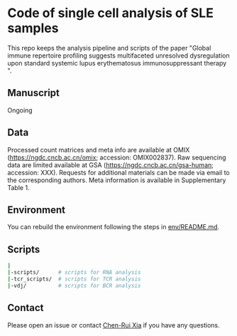 # Code of single cell analysis of SLE samples

This repo keeps the analysis pipeline and scripts of the paper "Global immune repertoire profiling suggests multifaceted unresolved dysregulation upon standard systemic lupus erythematosus immunosuppressant therapy ".

## Manuscript
Ongoing

## Data
Processed count matrices and meta info are available at OMIX (https://ngdc.cncb.ac.cn/omix; accession: OMIX002837). Raw sequencing data are limited available at GSA (https://ngdc.cncb.ac.cn/gsa-human; accession: XXX). Requests for additional materials can be made via email to the corresponding authors. Meta information is available in Supplementary Table 1.

## Environment
You can rebuild the environment following the steps in [env/README.md](env/README.md).

## Scripts
```bash
|
|-scripts/      # scripts for RNA analysis
|-tcr_scripts/  # scripts for TCR analysis
|-vdj/          # scripts for BCR analysis
```

## Contact
Please open an issue or contact [Chen-Rui Xia](https://github.com/xiachenrui) if you have any questions.
